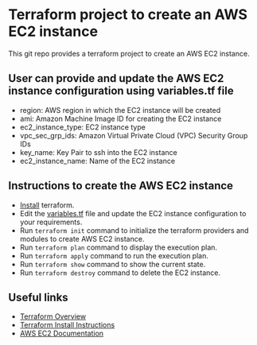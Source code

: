 # Terraform project to create an AWS EC2 instance

This git repo provides a terraform project to create an AWS EC2 instance.

## User can provide and update the AWS EC2 instance configuration using variables.tf file
- region: AWS region in which the EC2 instance will be created
- ami: Amazon Machine Image ID for creating the EC2 instance
- ec2_instance_type: EC2 instance type
- vpc_sec_grp_ids: Amazon Virtual Private Cloud (VPC) Security Group IDs
- key_name: Key Pair to ssh into the EC2 instance
- ec2_instance_name: Name of the EC2 instance

## Instructions to create the AWS EC2 instance
- [Install](https://developer.hashicorp.com/terraform/tutorials/aws-get-started/install-cli) terraform.
- Edit the [variables.tf](https://github.com/skoka-ucsc/assignment4/blob/main/variables.tf) file and update the EC2 instance configuration to your requirements.
- Run `terraform init` command to initialize the terraform providers and modules to create AWS EC2 instance.
- Run `terraform plan` command to display the execution plan.
- Run `terraform apply` command to run the execution plan.
- Run `terraform show` command to show the current state.
- Run `terraform destroy` command to delete the EC2 instance.

## Useful links
- [Terraform Overview](https://developer.hashicorp.com/terraform/intro)
- [Terraform Install Instructions](https://developer.hashicorp.com/terraform/tutorials/aws-get-started/install-cli)
- [AWS EC2 Documentation](https://docs.aws.amazon.com/ec2/)

